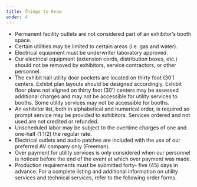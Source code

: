 ```yaml
---
title: Things to Know
order: 4
---
```


- Permanent facility outlets are not considered part of an exhibitor’s booth space.
- Certain utilities may be limited to certain areas (i.e. gas and water).
- Electrical equipment must be underwriter laboratory approved.
- Our electrical equipment (extension cords, distribution boxes, etc.) should not be removed by exhibitors, service contractors, or other personnel.
- The exhibit hall utility door pockets are located on thirty foot (30’) centers. Exhibit plan layouts should be designed accordingly. Exhibit floor plans not aligned on thirty foot (30’) centers may be assessed additional charges and may not be accessible for utility services to booths. Some utility services may not be accessible for booths.
- An exhibitor list, both in alphabetical and numerical order, is required so prompt service may be provided to exhibitors. Services ordered and not used are not credited or refunded.
- Unscheduled labor may be subject to the overtime charges of one and one-half (1 1/2) the regular rate.
- Electrical outlets and audio patches are included with the use of our preferred AV company only (Freeman).
- Over payment for utility services is only considered when our personnel is noticed before the end of the event at which over payment was made.
- Production requirements must be submitted forty- five (45) days in advance. For a complete listing and additional information on utility services and technical services, refer to the following order forms.
